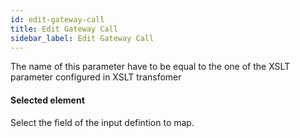 ```yaml
---
id: edit-gateway-call
title: Edit Gateway Call
sidebar_label: Edit Gateway Call
---
```


The name of this parameter have to be equal to the one of the XSLT parameter configured in XSLT transfomer

#### Selected element
Select the field of the input defintion to map.

